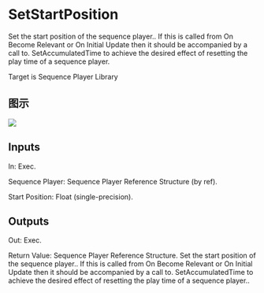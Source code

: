 # SetStartPosition

Set the start position of the sequence player.. If this is called from On Become Relevant or On Initial Update then it should be accompanied by a call to. SetAccumulatedTime to achieve the desired effect of resetting the play time of a sequence player.

Target is Sequence Player Library

## 图示

![]($-20221218-20482011.png)

## Inputs

In: Exec.

Sequence Player: Sequence Player Reference Structure (by ref).

Start Position: Float (single-precision).  

## Outputs

Out: Exec.

Return Value: Sequence Player Reference Structure. Set the start position of the sequence player.. If this is called from On Become Relevant or On Initial Update then it should be accompanied by a call to. SetAccumulatedTime to achieve the desired effect of resetting the play time of a sequence player..

